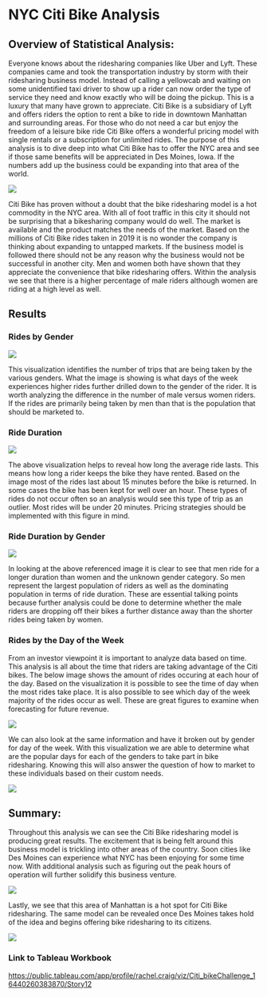 # NYC Citi Bike Analysis
## Overview of Statistical Analysis:
Everyone knows about the ridesharing companies like Uber and Lyft. These companies came and took the transportation industry by storm with their ridesharing business model. Instead of calling a yellowcab and waiting on some unidentified taxi driver to show up a rider can now order the type of service they need and know exactly who will be doing the pickup. This is a luxury that many have grown to appreciate. Citi Bike is a subsidiary of Lyft and offers riders the option to rent a bike to ride in downtown Manhattan and surrounding areas. For those who do not need a car but enjoy the freedom of a leisure bike ride Citi Bike offers a wonderful pricing model with single rentals or a subscription for unlimited rides. The purpose of this analysis is to dive deep into what Citi Bike has to offer the NYC area and see if those same benefits will be appreciated in Des Moines, Iowa. If the numbers add up the business could be expanding into that area of the world. 

![](https://github.com/lightbright832/bikesharing/blob/main/Dashboard(2).png)

Citi Bike has proven without a doubt that the bike ridesharing model is a hot commodity in the NYC area. With all of foot traffic in this city it should not be surprising that a bikesharing company would do well. The market is available and the product matches the needs of the market. Based on the millions of Citi Bike rides taken in 2019 it is no wonder the company is thinking about expanding to untapped markets. If the business model is followed there should not be any reason why the business would not be successful in another city. Men and women both have shown that they appreciate the convenience that bike ridesharing offers. Within the analysis we see that there is a higher percentage of male riders although women are riding at a high level as well. 

## Results

### Rides by Gender

![](https://github.com/lightbright832/bikesharing/blob/main/Rides%20by%20Gender.png)

This visualization identifies the number of trips that are being taken by the various genders. What the image is showing is what days of the week experiences higher rides further drilled down to the gender of the rider. It is worth analyzing the difference in the number of male versus women riders. If the rides are primarily being taken by men than that is the population that should be marketed to. 

### Ride Duration

![](https://github.com/lightbright832/bikesharing/blob/main/Ride%20duration.png)

The above visualization helps to reveal how long the average ride lasts. This means how long a rider keeps the bike they have rented. Based on the image most of the rides last about 15 minutes before the bike is returned. In some cases the bike has been kept for well over an hour. These types of rides do not occur often so an analysis would see this type of trip as an outlier. Most rides will be under 20 minutes. Pricing strategies should be implemented with this figure in mind.

### Ride Duration by Gender

![](https://github.com/lightbright832/bikesharing/blob/main/Ride%20duration%20by%20gender.png)

In looking at the above referenced image it is clear to see that men ride for a longer duration than women and the unknown gender category. So men represent the largest population of riders as well as the dominating population in terms of ride duration. These are essential talking points because further analysis could be done to determine whether the male riders are dropping off their bikes a further distance away than the shorter rides being taken by women. 

### Rides by the Day of the Week
From an investor viewpoint it is important to analyze data based on time. This analysis is all about the time that riders are taking advantage of the Citi bikes. The below image shows the amount of rides occuring at each hour of the day. Based on the visualization it is possible to see the time of day when the most rides take place. It is also possible to see which day of the week majority of the rides occur as well. These are great figures to examine when forecasting for future revenue. 

![](https://github.com/lightbright832/bikesharing/blob/main/trips%20by%20day%20of%20the%20week.png)

We can also look at the same information and have it broken out by gender for day of the week. With this visualization we are able to determine what are the popular days for each of the genders to take part in bike ridesharing. Knowing this will also answer the question of how to market to these individuals based on their custom needs. 

![](https://github.com/lightbright832/bikesharing/blob/main/Trips%20by%20the%20hour%20by%20gender.png)
 
## Summary:
Throughout this analysis we can see the Citi Bike ridesharing model is producing great results. The excitement that is being felt around this business model is trickling into other areas of the country. Soon cities like Des Moines can experience what NYC has been enjoying for some time now. With additional analysis such as figuring out the peak hours of operation will further solidify this business venture.

![](https://github.com/lightbright832/bikesharing/blob/main/august%20peak%20hours.png)

Lastly, we see that this area of Manhattan is a hot spot for Citi Bike ridesharing. The same model can be revealed once Des Moines takes hold of the idea and begins offering bike ridesharing to its citizens.

![](https://github.com/lightbright832/bikesharing/blob/main/starting%20locations.png)

### Link to Tableau Workbook
https://public.tableau.com/app/profile/rachel.craig/viz/Citi_bikeChallenge_16440260383870/Story12
